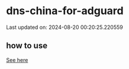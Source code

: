 # dns-china-for-adguard

Last updated on: 2024-08-20 00:20:25.220559

## how to use

[See here](https://github.com/AdguardTeam/AdGuardHome/wiki/Configuration#upstreams-from-file)